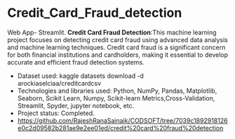 # Credit_Card_Fraud_detection
Web App- Streamlit.
**Credit Card Fraud Detection**:This machine learning project focuses on detecting credit card fraud using advanced data analysis and machine learning techniques. Credit card fraud is a significant concern for both financial institutions and cardholders, making it essential to develop accurate and efficient fraud detection systems.

* Dataset used: kaggle datasets download -d arockiaselciaa/creditcardcsv
* Technologies and libraries used: Python, NumPy, Pandas, Matplotlib, Seaborn, Scikit Learn, Numpy, Scikit-learn Metrics,Cross-Validation, Streamlit, Spyder, jupyter notebook, etc.
* Project status: Completed.
* https://github.com/RajeshRanaSainaik/CODSOFT/tree/7039c1892918126e0c2d09582b281ae9e2ee01ed/credit%20card%20fraud%20detection
